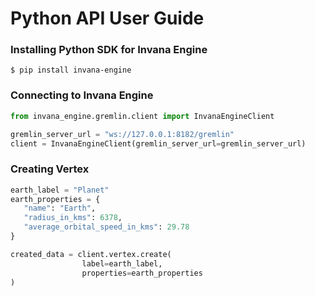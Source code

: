 # Python API User Guide

### Installing Python SDK for Invana Engine

```
$ pip install invana-engine
```

### Connecting to Invana Engine

```python
from invana_engine.gremlin.client import InvanaEngineClient

gremlin_server_url = "ws://127.0.0.1:8182/gremlin"
client = InvanaEngineClient(gremlin_server_url=gremlin_server_url)
```

### Creating Vertex

```python
earth_label = "Planet"
earth_properties = {
   "name": "Earth",
   "radius_in_kms": 6378,
   "average_orbital_speed_in_kms": 29.78
}

created_data = client.vertex.create(
                label=earth_label,
                properties=earth_properties
)
```



